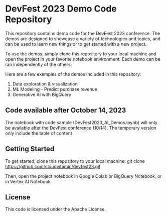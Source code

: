 
# DevFest 2023 Demo Code Repository
This repository contains demo code for the DevFest 2023 conference. The demos are designed to showcase a variety of technologies and topics, and can be used to learn new things or to get started with a new project.

To use the demos, simply clone this repository to your local machine and open the project in your favorite notebook environment. Each demo can be ran independently of the others.

Here are a few examples of the demos included in this repository:
1. Data exploration & visualization
2. ML Modeling - Predict purchase revenue
3. Generative AI with BigQuery

## Code available after October 14, 2023
The notebook with code sample (DevFest2023_AI_Demos.ipynb) will only be available after the DevFest conference (10/14).
The temporary version only include the table of content

## Getting Started
To get started, clone this repository to your local machine:
git clone https://github.com/cloudvitamin/devfest23.git

Then, open the project notebook in Google Colab or BigQuery Notebook, or in Vertex AI Notebook.

## License
This code is licensed under the Apache License.
